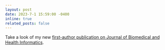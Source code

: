```yaml
---
layout: post
date: 2023-7-1 15:59:00 -0400
inline: true
related_posts: false
---
```


Take a look of my new [first-author publication on Journal of Biomedical and Health Informatics](publications).
